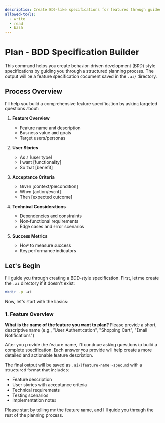 ```yaml
---
description: Create BDD-like specifications for features through guided planning
allowed-tools:
  - write
  - read
  - bash
---
```


# Plan - BDD Specification Builder

This command helps you create behavior-driven development (BDD) style specifications by guiding you through a structured planning process. The output will be a feature specification document saved in the `.ai/` directory.

## Process Overview

I'll help you build a comprehensive feature specification by asking targeted questions about:

1. **Feature Overview**
   - Feature name and description
   - Business value and goals
   - Target users/personas

2. **User Stories**
   - As a [user type]
   - I want [functionality]
   - So that [benefit]

3. **Acceptance Criteria**
   - Given [context/precondition]
   - When [action/event]
   - Then [expected outcome]

4. **Technical Considerations**
   - Dependencies and constraints
   - Non-functional requirements
   - Edge cases and error scenarios

5. **Success Metrics**
   - How to measure success
   - Key performance indicators

## Let's Begin

I'll guide you through creating a BDD-style specification. First, let me create the `.ai` directory if it doesn't exist:

```bash
mkdir -p .ai
```

Now, let's start with the basics:

### 1. Feature Overview

**What is the name of the feature you want to plan?**
Please provide a short, descriptive name (e.g., "User Authentication", "Shopping Cart", "Email Notifications")

After you provide the feature name, I'll continue asking questions to build a complete specification. Each answer you provide will help create a more detailed and actionable feature description.

The final output will be saved as `.ai/[feature-name]-spec.md` with a structured format that includes:
- Feature description
- User stories with acceptance criteria
- Technical requirements
- Testing scenarios
- Implementation notes

Please start by telling me the feature name, and I'll guide you through the rest of the planning process.
